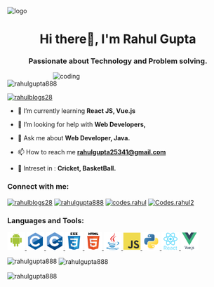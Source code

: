 ![logo](https://github.com/rahulgupta888/rahulgupta888/blob/main/Banner2.gif)
<h1 align="center">Hi there👋, I'm Rahul Gupta</h1>
<h3 align="center">Passionate about Technology and Problem solving.</h3>

<img align="right" alt="coding" width="400" src="https://i.pinimg.com/originals/81/17/8b/81178b47a8598f0c81c4799f2cdd4057.gif">

<p align="left"> <img src="https://komarev.com/ghpvc/?username=rahulgupta888&label=Profile%20views&color=0e75b6&style=flat" alt="rahulgupta888" /> </p>

<p align="left"> <a href="https://twitter.com/rahulblogs28" target="blank"><img src="https://img.shields.io/twitter/follow/rahulblogs28?logo=twitter&style=for-the-badge" alt="rahulblogs28" /></a> </p>

- 🌱 I’m currently learning **React JS, Vue.js**

- 🤝 I’m looking for help with **Web Developers,**

- 💬 Ask me about **Web Developer, Java.**

- 📫 How to reach me **rahulgupta25341@gmail.com**

- 🤔 Intreset in : **Cricket, BasketBall.**

<h3 align="left">Connect with me:</h3>
<p align="left">
<a href="https://twitter.com/rahulblogs28" target="blank"><img align="center" src="https://raw.githubusercontent.com/rahuldkjain/github-profile-readme-generator/master/src/images/icons/Social/twitter.svg" alt="rahulblogs28" height="30" width="40" /></a>
<a href="https://linkedin.com/in/rahulgupta888" target="blank"><img align="center" src="https://raw.githubusercontent.com/rahuldkjain/github-profile-readme-generator/master/src/images/icons/Social/linked-in-alt.svg" alt="rahulgupta888" height="30" width="40" /></a>
<a href="https://instagram.com/codes.rahul" target="blank"><img align="center" src="https://raw.githubusercontent.com/rahuldkjain/github-profile-readme-generator/master/src/images/icons/Social/instagram.svg" alt="codes.rahul" height="30" width="40" /></a>
<a href="https://www.youtube.com/@Codes.rahul2" target="blank"><img align="center" src="https://raw.githubusercontent.com/rahuldkjain/github-profile-readme-generator/master/src/images/icons/Social/youtube.svg" alt="Codes.rahul2" height="30" width="40" /></a>
</p>

<h3 align="left">Languages and Tools:</h3>
<p align="left"> <a href="https://developer.android.com" target="_blank" rel="noreferrer"> <img src="https://raw.githubusercontent.com/devicons/devicon/master/icons/android/android-original-wordmark.svg" alt="android" width="40" height="40"/> </a> <a href="https://www.cprogramming.com/" target="_blank" rel="noreferrer"> <img src="https://raw.githubusercontent.com/devicons/devicon/master/icons/c/c-original.svg" alt="c" width="40" height="40"/> </a> <a href="https://www.w3schools.com/cpp/" target="_blank" rel="noreferrer"> <img src="https://raw.githubusercontent.com/devicons/devicon/master/icons/cplusplus/cplusplus-original.svg" alt="cplusplus" width="40" height="40"/> </a> <a href="https://www.w3schools.com/css/" target="_blank" rel="noreferrer"> <img src="https://raw.githubusercontent.com/devicons/devicon/master/icons/css3/css3-original-wordmark.svg" alt="css3" width="40" height="40"/> </a> <a href="https://www.w3.org/html/" target="_blank" rel="noreferrer"> <img src="https://raw.githubusercontent.com/devicons/devicon/master/icons/html5/html5-original-wordmark.svg" alt="html5" width="40" height="40"/> </a> <a href="https://www.java.com" target="_blank" rel="noreferrer"> <img src="https://raw.githubusercontent.com/devicons/devicon/master/icons/java/java-original.svg" alt="java" width="40" height="40"/> </a> <a href="https://developer.mozilla.org/en-US/docs/Web/JavaScript" target="_blank" rel="noreferrer"> <img src="https://raw.githubusercontent.com/devicons/devicon/master/icons/javascript/javascript-original.svg" alt="javascript" width="40" height="40"/> </a> <a href="https://www.python.org" target="_blank" rel="noreferrer"> <img src="https://raw.githubusercontent.com/devicons/devicon/master/icons/python/python-original.svg" alt="python" width="40" height="40"/> </a> <a href="https://reactjs.org/" target="_blank" rel="noreferrer"> <img src="https://raw.githubusercontent.com/devicons/devicon/master/icons/react/react-original-wordmark.svg" alt="react" width="40" height="40"/> </a> <a href="https://vuejs.org/" target="_blank" rel="noreferrer"> <img src="https://raw.githubusercontent.com/devicons/devicon/master/icons/vuejs/vuejs-original-wordmark.svg" alt="vuejs" width="40" height="40"/> </a> </p>

<p><img align="left" src="https://github-readme-stats.vercel.app/api/top-langs?username=rahulgupta888&show_icons=true&locale=en&layout=compact" alt="rahulgupta888" /></p>

<p>&nbsp;<img align="center" src="https://github-readme-stats.vercel.app/api?username=rahulgupta888&show_icons=true&locale=en" alt="rahulgupta888" /></p>

<p><img align="center" src="https://github-readme-streak-stats.herokuapp.com/?user=rahulgupta888&" alt="rahulgupta888" /></p>
